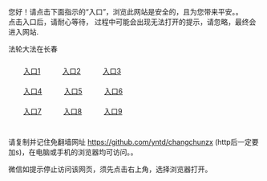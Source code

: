 您好！请点击下面指示的“入口”，浏览此网站是安全的，且为您带来平安。。 <br/>
点击入口后，请耐心等待， 过程中可能会出现无法打开的提示，请忽略，最终会进入网站. </br>

法轮大法在长春<br/>
<div style="padding:10px"><a style="margin:20px" target="_blank" href="https://defv09iaq7ypp.cloudfront.net/2Qpsp?tjtkkgdh" id="ccLink1" rel="nofollow">入口1</a> <a target="_blank" style="margin:20px" href="https://dr2b2iv409oaw.cloudfront.net/2Qpsp?vjthnd" id="ccLink2" rel="nofollow">入口2</a> <a style="margin:20px" target="_blank" href="https://d29fmk5a7mp1ao.cloudfront.net/2Qpsp?jrwszyff" id="ccLink3" rel="nofollow">入口3</a></div>

<div style="padding:10px" ><a style="margin:20px" target="_blank" href="https://defv09iaq7ypp.cloudfront.net/2Qpsp?tjtkkgdh" id="ccLink4" rel="nofollow">入口4</a> <a style="margin:20px" href="https://dr2b2iv409oaw.cloudfront.net/2Qpsp?vjthnd" target="_blank" id="ccLink5" rel="nofollow">入口5</a> <a style="margin:20px" href="https://d29fmk5a7mp1ao.cloudfront.net/2Qpsp?jrwszyff" target="_blank" id="ccLink6" rel="nofollow">入口6</a></div>

<div style="padding:10px"><a style="margin:20px" target="_blank" href="https://defv09iaq7ypp.cloudfront.net/2Qpsp?tjtkkgdh" id="ccLink7" rel="nofollow">入口7</a> <a style="margin:20px" href="https://dr2b2iv409oaw.cloudfront.net/2Qpsp?vjthnd" target="_blank" id="ccLink8" rel="nofollow">入口8</a> <a style="margin:20px" target="_blank" href="https://d29fmk5a7mp1ao.cloudfront.net/2Qpsp?jrwszyff" id="ccLink9" rel="nofollow">入口9</a></div>

<br/>



请复制并记住免翻墙网址 https://github.com/yntd/changchunzx (http后一定要加s)，在电脑或手机的浏览器均可访问。。<br/>

微信如提示停止访问该网页，须先点击右上角，选择浏览器打开。
